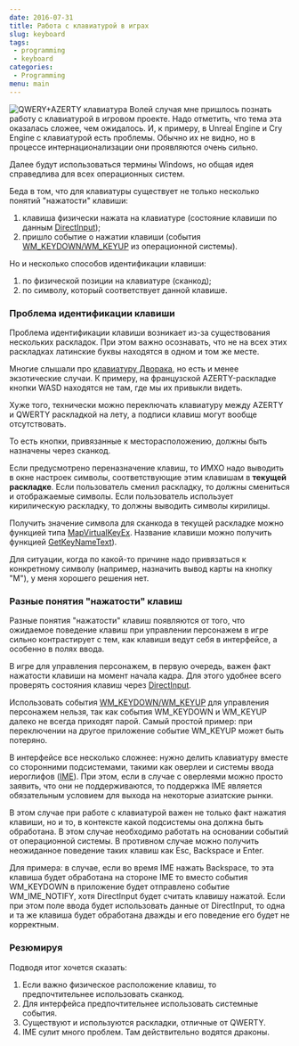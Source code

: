 ```yaml
---
date: 2016-07-31
title: Работа с клавиатурой в играх
slug: keyboard
tags:
 - programming
 - keyboard
categories:
 - Programming
menu: main
---
```


<img alt="QWERY+AZERTY клавиатура" class="left" src="../../../../img/keyboard/azerty.jpg">
Волей случая мне пришлось познать работу с клавиатурой в игровом проекте. Надо отметить, что тема эта оказалась сложее, чем ожидалось. И, к примеру, в Unreal Engine и Cry Engine с клавиатурой есть проблемы. Обычно их не видно, но в процессе интернационализации они проявляются очень сильно.

Далее будут использоваться термины Windows, но общая идея справедлива для всех операционных систем.

Беда в том, что для клавиатуры существует не только несколько понятий "нажатости" клавиши:

 1. клавиша физически нажата на клавиатуре (состояние клавиши по данным [DirectInput](https://msdn.microsoft.com/en-us/library/windows/desktop/ee416845%27v=vs.85%28.aspx));
 1. пришло событие о нажатии клавиши (события [WM_KEYDOWN/WM_KEYUP](https://msdn.microsoft.com/ru-ru/library/windows/desktop/ms646268%27v=vs.85%28.aspx) из операционной системы).

Но и несколько способов идентификации клавиши:

 1. по физической позиции на клавиатуре (сканкод);
 1. по символу, который соответствует данной клавише.

<!--more-->
### Проблема идентификации клавиши

Проблема идентификации клавиши возникает из-за существования нескольких раскладок. При этом важно осознавать, что не на всех этих раскладках латинские буквы находятся в одном и том же месте.

Многие слышали про [клавиатуру Дворака](https://ru.wikipedia.org/wiki/%D0%9A%D0%BB%D0%B0%D0%B2%D0%B8%D0%B0%D1%82%D1%83%D1%80%D0%B0_%D0%94%D0%B2%D0%BE%D1%80%D0%B0%D0%BA%D0%B0), но есть и менее экзотические случаи. К примеру, на французской AZERTY-раскладке кнопки WASD находятся не там, где мы их привыкли видеть.

Хуже того, технически можно переключать клавиатуру между AZERTY и QWERTY раскладкой на лету, а подписи клавиш могут вообще отсутствовать.

То есть кнопки, привязанные к месторасположению, должны быть назначены через сканкод.

Если предусмотрено переназначение клавиш, то ИМХО надо выводить в окне настроек символы, соответствующие этим клавишам в **текущей раскладке**. Если пользователь сменил раскладку, то должны смениться и отображаемые символы. Если пользователь использует кирилическую раскладку, то должны выводить символы кирилицы.

Получить значение символа для сканкода в текущей раскладке можно функцией типа [MapVirtualKeyEx](https://msdn.microsoft.com/ru-ru/library/windows/desktop/ms646307%27v=vs.85%28.aspx). Название клавиши можно получить функцией [GetKeyNameText](https://msdn.microsoft.com/ru-ru/library/windows/desktop/ms646300%27v=vs.85%28.aspx)).

Для ситуации, когда по какой-то причине надо привязаться к конкретному символу (например, назначить вывод карты на кнопку "M"), у меня хорошего решения нет.

### Разные понятия "нажатости" клавиш

Разные понятия "нажатости" клавиш появляются от того, что ожидаемое поведение клавиш при управлении персонажем в игре сильно контрастирует с тем, как клавиши ведут себя в интерфейсе, а особенно в полях ввода.

В игре для управления персонажем, в первую очередь, важен факт нажатости клавиши на момент начала кадра. Для этого удобнее всего проверять состояния клавиш через [DirectInput](https://msdn.microsoft.com/en-us/library/windows/desktop/ee416845%27v=vs.85%28.aspx).

Использовать события [WM_KEYDOWN/WM_KEYUP](https://msdn.microsoft.com/ru-ru/library/windows/desktop/ms646268%27v=vs.85%28.aspx) для управления персонажем нельзя, так как события WM_KEYDOWN и WM_KEYUP далеко не всегда приходят парой. Самый простой пример: при переключении на другое приложение событие WM_KEYUP может быть потеряно.

В интерфейсе все несколько сложнее: нужно делить клавиатуру вместе со сторонними подсистемами, такими как оверлеи и системы ввода иероглифов ([IME](https://ru.wikipedia.org/wiki/IME)). При этом, если в случае с оверлеями можно просто заявить, что они не поддерживаются, то поддержка IME является обязательным условием для выхода на некоторые азиатские рынки.

В этом случае при работе с клавиатурой важен не только факт нажатия клавиши, но и то, в контексте какой подсистемы она должна быть обработана. В этом случае необходимо работать на основании событий от операционной системы. В противном случае можно получить неожиданное поведение таких клавиш как Esc, Backspace и Enter.

Для примера: в случае, если во время IME нажать Backspace, то эта клавиша будет обработана на стороне IME то вместо события WM_KEYDOWN в приложение будет отправлено событие WM_IME_NOTIFY, хотя DirectInput будет считать клавишу нажатой.
Если при этом поле ввода будет использовать данные от DirectInput, то одна и та же клавиша будет обработана дважды и его поведение его будет не корректным.

### Резюмируя

Подводя итог хочется сказать:

 1. Если важно физическое расположение клавиш, то предпочтительнее использовать сканкод.
 1. Для интерфейса предпочтительнее использовать системные события.
 1. Существуют и используются раскладки, отличные от QWERTY.
 1. IME сулит много проблем. Там действительно водятся драконы.
